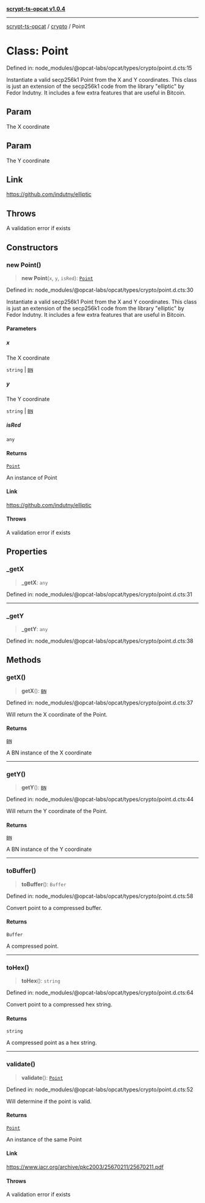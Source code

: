 [**scrypt-ts-opcat v1.0.4**](../../../README.md)

***

[scrypt-ts-opcat](../../../README.md) / [crypto](../README.md) / Point

# Class: Point

Defined in: node\_modules/@opcat-labs/opcat/types/crypto/point.d.cts:15

Instantiate a valid secp256k1 Point from the X and Y coordinates. This class
is just an extension of the secp256k1 code from the library "elliptic" by
Fedor Indutny. It includes a few extra features that are useful in Bitcoin.

## Param

The X coordinate

## Param

The Y coordinate

## Link

https://github.com/indutny/elliptic

## Throws

A validation error if exists

## Constructors

### new Point()

> **new Point**(`x`, `y`, `isRed`): [`Point`](Point.md)

Defined in: node\_modules/@opcat-labs/opcat/types/crypto/point.d.cts:30

Instantiate a valid secp256k1 Point from the X and Y coordinates. This class
is just an extension of the secp256k1 code from the library "elliptic" by
Fedor Indutny. It includes a few extra features that are useful in Bitcoin.

#### Parameters

##### x

The X coordinate

`string` | [`BN`](BN.md)

##### y

The Y coordinate

`string` | [`BN`](BN.md)

##### isRed

`any`

#### Returns

[`Point`](Point.md)

An instance of Point

#### Link

https://github.com/indutny/elliptic

#### Throws

A validation error if exists

## Properties

### \_getX

> **\_getX**: `any`

Defined in: node\_modules/@opcat-labs/opcat/types/crypto/point.d.cts:31

***

### \_getY

> **\_getY**: `any`

Defined in: node\_modules/@opcat-labs/opcat/types/crypto/point.d.cts:38

## Methods

### getX()

> **getX**(): [`BN`](BN.md)

Defined in: node\_modules/@opcat-labs/opcat/types/crypto/point.d.cts:37

Will return the X coordinate of the Point.

#### Returns

[`BN`](BN.md)

A BN instance of the X coordinate

***

### getY()

> **getY**(): [`BN`](BN.md)

Defined in: node\_modules/@opcat-labs/opcat/types/crypto/point.d.cts:44

Will return the Y coordinate of the Point.

#### Returns

[`BN`](BN.md)

A BN instance of the Y coordinate

***

### toBuffer()

> **toBuffer**(): `Buffer`

Defined in: node\_modules/@opcat-labs/opcat/types/crypto/point.d.cts:58

Convert point to a compressed buffer.

#### Returns

`Buffer`

A compressed point.

***

### toHex()

> **toHex**(): `string`

Defined in: node\_modules/@opcat-labs/opcat/types/crypto/point.d.cts:64

Convert point to a compressed hex string.

#### Returns

`string`

A compressed point as a hex string.

***

### validate()

> **validate**(): [`Point`](Point.md)

Defined in: node\_modules/@opcat-labs/opcat/types/crypto/point.d.cts:52

Will determine if the point is valid.

#### Returns

[`Point`](Point.md)

An instance of the same Point

#### Link

https://www.iacr.org/archive/pkc2003/25670211/25670211.pdf

#### Throws

A validation error if exists
